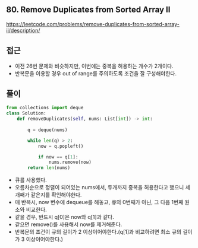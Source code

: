 ## 80. Remove Duplicates from Sorted Array II
https://leetcode.com/problems/remove-duplicates-from-sorted-array-ii/description/
## 접근
- 이전 26번 문제와 비슷하지만, 이번에는 중복을 허용하는 개수가 2개이다.
- 반복문을 이용할 경우 out of range를 주의하도록 조건을 잘 구성해야한다.
## 풀이
```python
from collections import deque
class Solution:
    def removeDuplicates(self, nums: List[int]) -> int:
        
        q = deque(nums)

        while len(q) > 2:
            now = q.popleft()

            if now == q[1]:
                nums.remove(now)
        return len(nums)
```
- 큐를 사용했다.
- 오름차순으로 정렬이 되어있는 nums에서, 두개까지 중복을 허용한다고 했으니 세개째가 같은지를 확인해야한다.
- 매 반복시, now 변수에 dequeue를 해놓고, 큐의 0번째가 아닌, 그 다음 1번째 원소와 비교한다.
- 같을 경우, 반드시 q[0]은 now와 q[1]과 같다.
- 같으면 remove()를 사용해서 now를 제거해준다.
- 반복문의 조건이 큐의 길이가 2 이상이어야한다.(q[1]과 비교하려면 최소 큐의 길이가 3 이상이어야한다.)
